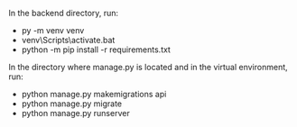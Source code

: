 In the backend directory, run:  
- py -m venv venv  
- venv\Scripts\activate.bat  
- python -m pip install -r requirements.txt

In the directory where manage.py is located 
and in the virtual environment, run:  
- python manage.py makemigrations api
- python manage.py migrate
- python manage.py runserver
